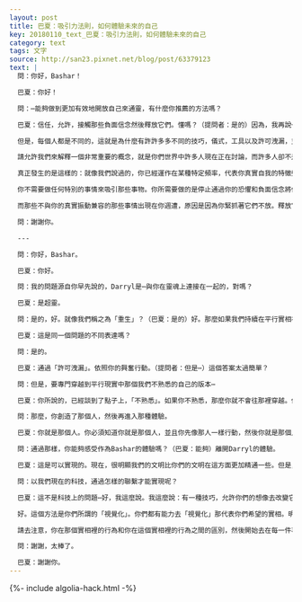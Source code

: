 ```yaml
---
layout: post
title: 巴夏：吸引力法則，如何體驗未來的自己
key: 20180110_text_巴夏：吸引力法則，如何體驗未來的自己
category: text
tags: 文字
source: http://san23.pixnet.net/blog/post/63379123
text: |
  問：你好，Bashar！

  巴夏：你好！

  問：⋯能夠做到更加有效地開放自己來通靈，有什麼你推薦的方法嗎？

  巴夏：信任，允許，接觸那些負面信念然後釋放它們。懂嗎？（提問者：是的）因為，我再說一遍，抗拒造成了痛苦，抗拒造成了困難，但是如果你懂得了你所吸引的任何東西都可以被用在正面的目標，可以給你提供幫助，那麼還怕什麼呢？並且，在放鬆了所有抗拒後，允許任何需要的能量流過你，你就可以開放自己，允許任何需要連接在完美的時機以完美的同步性建立起來。

  但是，每個人都是不同的，這就是為什麼有許許多多不同的技巧，儀式，工具以及許可洩漏，並且你必須去決定哪一個對你來說是最佳的方法，因為所有的方法都是有效的。有一些方法適用於某一類人，而對其他人無效。這基於你們的信仰系統，但是請懂的這些「許可洩漏」僅僅是和你的信仰系統對齊，它們被設計來對你有吸引力而不是吸引別人，因為它和你的信仰系統對齊。因為知道那將是你將要運用的，我這麼說，你把它作為一個理由來給你自己許可來釋放恐懼和成為更加本色的自己。

  請允許我們來解釋一個非常重要的概念，就是你們世界中許多人現在正在討論，而許多人卻不是真正完全理解的所謂「吸引力法則」這個概念。「你必須在某種振動下才能吸引某種東西」這種描述也「沒有錯」。但是，我已經跟你們解釋過「顯化」的概念，僅僅是你與某種早已存在在那裡的某種事物產生共鳴，並不太是那種「吸引什麼東西來到你身邊」這樣一個概念。

  真正發生的是這樣的：就像我們說過的，你已經運作在某種特定頻率，代表你真實自我的特徵頻率。就像一座燈塔，一個信標，你持續往外輻射著那種屬於你真實自我的純正的音調，那種純正的頻率。你一直在發送這它，所以，每一樣能夠真正代表那種頻率的事物，我這麼說，都在盡自己所能向你顯化它自己，因為它們跟隨這那個信標。而他們如果是沒有顯化自己，不是因為你沒有吸引它們，真正的原因是你由於你的信念，將它們拒之千里。這就是不同。

  你不需要做任何特別的事情來吸引那些事物。你所需要做的是停止通過你的恐懼和負面信念將他們推開，因為當你最終釋放所有恐懼後，所有代表你真實振動的事物，將會在恰當的時機，恰當的次序，自動地，毫不費力地進入到你的生命。

  而那些不與你的真實振動兼容的那些事情出現在你週遭，原因是因為你緊抓著它們不放。釋放它們。所以，吸引力法則，真正的，更多的是關於讓它走，讓它來的問題。你懂得其中區別嗎？（提問者：是的）對你有幫助嗎？（提問者：是的）謝謝你！

  問：謝謝你。

  ---

  問：你好，Bashar。

  巴夏：你好。

  問：我的問題源自你早先說的，Darryl是⋯與你在靈魂上連接在一起的，對嗎？

  巴夏：是超靈。

  問：是的，好。就像我們稱之為「重生」？（巴夏：是的）好。那麼如果我們持續在平行實相裡穿越（巴夏：恩），那麼Darryl能否有可能去感受到作為Bashar體驗呢？（巴夏：是的）通過哪種練習可以學會這麼做呢？

  巴夏：這是同一個問題的不同表達嗎？

  問：是的。

  巴夏：通過「許可洩漏」。依照你的興奮行動。（提問者：但是⋯）這個答案太過簡單？

  問：但是，要專門穿越到平行現實中那個我們不熟悉的自己的版本⋯

  巴夏：你所說的，已經談到了點子上，「不熟悉」。如果你不熟悉，那麼你就不會往那裡穿越。你得首先擁有哪種振動，然後才能體驗那種現實。

  問：那麼，你創造了那個人，然後再進入那種體驗。

  巴夏：你就是那個人。你必須知道你就是那個人，並且你先像那人一樣行動，然後你就是那個人了。

  問：通過那樣，你能夠感受作為Bashar的體驗嗎？（巴夏：能夠）離開Darryl的體驗。

  巴夏：這是可以實現的。現在，很明顯我們的文明比你們的文明在這方面更加精通一些。但是，這是可以實現的。需要練習。

  問：以我們現在的科技，通過怎樣的聯繫才能實現呢？

  巴夏：這不是科技上的問題⋯好，我這麼說。我這麼說：有一種技巧，允許你們的想像去改變它成為你們所希望的那樣，好吧？因為你們的想像力是你們的頻率的關鍵因素。你跟上了嗎？（提問者：是的）

  好。這個方法是你們所謂的「視覺化」。你們都有能力去「視覺化」那代表你們希望的實相。明白嗎？（提問者：明白）就是那種理想的實相，那種你所描述的版本。

  請去注意，你在那個實相裡的行為和你在這個實相裡的行為之間的區別，然後開始去在每一件事上都像你理想中的那個版本中的你一樣去行動，你的行動和那個版本的你的行動相似得越多，那麼你就越靠近那個版本的實相。

  問：謝謝，太棒了。

  巴夏：謝謝你。
---
```


{%- include algolia-hack.html -%}
